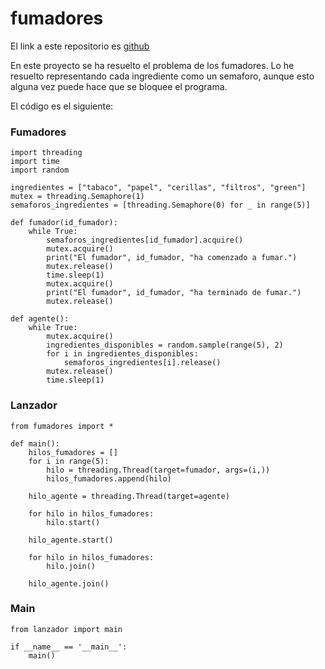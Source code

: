 # fumadores

El link a este repositorio es [github](https://github.com/GonzaloGmv/fumadores)

En este proyecto se ha resuelto el problema de los fumadores. Lo he resuelto representando cada ingrediente como un semaforo, aunque esto alguna vez puede hace que se bloquee el programa.

El código es el siguiente:

### Fumadores

```
import threading
import time
import random

ingredientes = ["tabaco", "papel", "cerillas", "filtros", "green"]
mutex = threading.Semaphore(1)
semaforos_ingredientes = [threading.Semaphore(0) for _ in range(5)]

def fumador(id_fumador):
    while True:
        semaforos_ingredientes[id_fumador].acquire()
        mutex.acquire()
        print("El fumador", id_fumador, "ha comenzado a fumar.")
        mutex.release()
        time.sleep(1) 
        mutex.acquire()
        print("El fumador", id_fumador, "ha terminado de fumar.")
        mutex.release()

def agente():
    while True:
        mutex.acquire()
        ingredientes_disponibles = random.sample(range(5), 2)
        for i in ingredientes_disponibles:
            semaforos_ingredientes[i].release()
        mutex.release()
        time.sleep(1)
```

### Lanzador
```
from fumadores import *

def main():
    hilos_fumadores = []
    for i in range(5):
        hilo = threading.Thread(target=fumador, args=(i,))
        hilos_fumadores.append(hilo)

    hilo_agente = threading.Thread(target=agente)

    for hilo in hilos_fumadores:
        hilo.start()

    hilo_agente.start()

    for hilo in hilos_fumadores:
        hilo.join()

    hilo_agente.join()
```

### Main
```
from lanzador import main

if __name__ == '__main__':
    main()
```    
